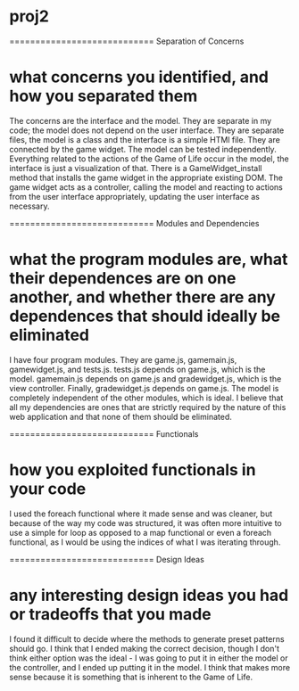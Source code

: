 proj2
=====

============================
Separation of Concerns

what concerns you identified, and how you separated them
============================
The concerns are the interface and the model. They are separate in my code; the model
does not depend on the user interface. They are separate files, the model is a class and the interface is a simple HTMl file. They are connected by the game widget. The model can be tested independently. Everything related to the actions of the Game of Life occur in the model, the interface is just a visualization of that. There is a GameWidget_install method that installs the game widget in the appropriate existing DOM. The game widget acts as a controller, calling the model and reacting to actions from the user interface appropriately, updating the user interface as necessary.



============================
Modules and Dependencies

what the program modules are, what their dependences are on one another, and whether there are any dependences that should ideally be eliminated
============================
I have four program modules. They are game.js, gamemain.js, gamewidget.js, and tests.js.
tests.js depends on game.js, which is the model. gamemain.js depends on game.js and gradewidget.js, which is the view controller. Finally, gradewidget.js depends on game.js. The model is completely independent of the other modules, which is ideal. I believe
that all my dependencies are ones that are strictly required by the nature of this web
application and that none of them should be eliminated. 




============================
Functionals

how you exploited functionals in your code
============================
I used the foreach functional where it made sense and was cleaner, but because of the way
my code was structured, it was often more intuitive to use a simple for loop as opposed
to a map functional or even a foreach functional, as I would be using the indices of what
I was iterating through.




============================
Design Ideas

any interesting design ideas you had or tradeoffs that you made
============================
I found it difficult to decide where the methods to generate preset patterns should go.
I think that I ended making the correct decision, though I don't think either option
was the ideal - I was going to put it in either the model or the controller, and I ended
up putting it in the model. I think that makes more sense because it is something that is
inherent to the Game of Life. 